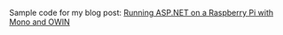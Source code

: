 Sample code for my blog post: <a href="http://j.tlns.be/2014/11/running-asp-net-on-a-raspberry-pi-with-mono-and-owin/">Running ASP.NET on a Raspberry Pi with Mono and OWIN</a>
